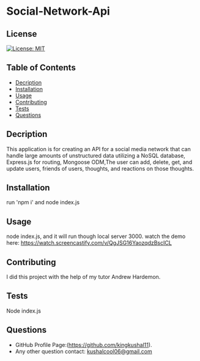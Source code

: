 # Social-Network-Api
## License
[![License: MIT](https://img.shields.io/badge/License-MIT-yellow.svg)](https://opensource.org/licenses/MIT)  
## Table of Contents  
- [Decription](#decription)  
- [Installation](#installation)
- [Usage](#usage) 
- [Contributing](#contributing)  
- [Tests](#tests)   
- [Questions](#questions) 
## Decription
This application is for creating an API for a social media network that can handle large amounts of unstructured data utilizing a NoSQL database, Express.js for routing, Mongoose ODM,The user can add, delete, get, and update users, friends of users, thoughts, and reactions on those thoughts.
## Installation
run 'npm i' and node index.js
## Usage
node index.js, and it will run though local server 3000. watch the demo here: https://watch.screencastify.com/v/QgJSG16YaozqdzBscICL
## Contributing
I did this project with the help of my tutor Andrew Hardemon.
## Tests
Node index.js
## Questions
- GitHub Profile Page:(https://github.com/kingkushal11).
- Any other question contact: kushalcool06@gmail.com
